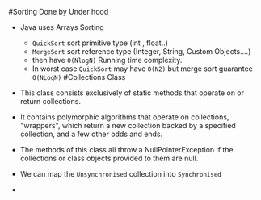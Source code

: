 
#Sorting Done by Under hood 
- Java uses Arrays Sorting
  - `QuickSort` sort primitive type (int , float..) 
  - `MergeSort` sort reference type (Integer, String, Custom Objects....)
  - then have `O(NlogN)` Running time complexity.
  - In worst case `QuickSort` may have `O(N2)` but merge sort guarantee `O(NLogN)` 
#Collections Class
  
- This class consists exclusively of static methods that operate on or return collections.
- It contains polymorphic algorithms that operate on collections, "wrappers", which return a new collection backed by a specified collection, and a few other odds and ends.
- The methods of this class all throw a NullPointerException if the collections or class objects provided to them are null.
- We can map the `Unsynchronised` collection into `Synchronised` 
- 
